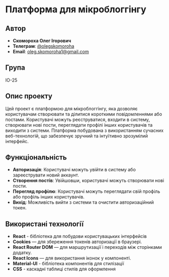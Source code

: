 # Платформа для мікроблоггінгу

## Автор
- **Скомороха Олег Ігорович**
- **Телеграм**: [@olegskomoroha](https://t.me/olegskomoroha)
- **Email**: [oleg.skomoroha1@gmail.com](mailto:oleg.skomoroha1@gmail.com)

## Група
ІО-25

## Опис проекту
Цей проект є платформою для мікроблоггінгу, яка дозволяє користувачам створювати та ділитися короткими повідомленнями або постами. Користувачі можуть реєструватися, входити в систему, створювати нові пости, переглядати профілі інших користувачів та виходити з системи. Платформа побудована з використанням сучасних веб-технологій, що забезпечує зручний та інтуїтивно зрозумілий інтерфейс.

## Функціональність

- **Авторизація**: Користувачі можуть увійти в систему або зареєструвати новий аккаунт.
- **Створення постів**: Увійшовши, користувачі можуть створювати нові пости.
- **Перегляд профілю**: Користувачі можуть переглядати свій профіль або профіль інших користувачів.
- **Вихід**: Можливість вийти з системи та очистити авторизаційний токен.

## Використані технології
- **React** - бібліотека для побудови користувацьких інтерфейсів
- **Cookies** — для збереження токенів авторизації в браузері.
- **React Router DOM** — для маршрутизації і переходів між сторінками додатку.
- **React Icons** — для використання іконок у компоненті.
- **Material-UI** - бібліотека компонентів для стилізації
- **CSS** - каскадні таблиці стилів для оформлення